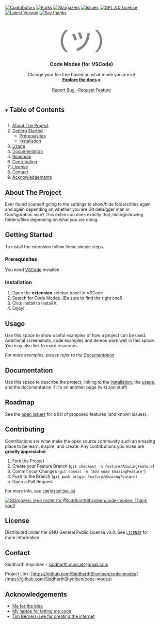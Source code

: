 [![Contributors][contributors-shield]][contributors-url]
[![Forks][forks-shield]][forks-url]
[![Stargazers][stars-shield]][stars-url]
[![Issues][issues-shield]][issues-url]
[![GPL 3.0 License][license-shield]][license-url]
[![Latest Version][tag-shield]][tag-url]
[![Say thanks][thanks-shield]][thanks-url]

<!-- PROJECT LOGO -->
<br />
<p align="center">
  <a href="https://github.com/SiddharthShyniben/code-modes">
    <!-- TODO Insert logo if applicable -->
    <img src="images/logo.svg" alt="(ツ)" height="80">
  </a>

  <h3 align="center">Code Modes (for VSCode)</h3>

  <p align="center">
    Change your file tree based on what mode you are in!
    <br />
    <!-- Directly link to the docs here if it's not in the README -->
    <a href="#documentation"><strong>Explore the docs »</strong></a>
    <br />
    <br />
    <!-- Add demo if available -->
    <!-- <a href="https://github.com/SiddharthShyniben/code-modes">View Demo</a> -->
    <!-- · -->
    <a href="https://github.com/SiddharthShyniben/code-modes/issues/new?assignees=SiddharthShyniben&labels=bug&template=bug_report.md&title=%5BBug%5D%3A+Describe+your+bug">Report Bug</a>
    ·
    <a href="https://github.com/SiddharthShyniben/code-modes/issues/new?assignees=SiddharthShyniben&labels=enhancement&template=feature_request.md&title=%5BFeature%5D%3A+Describe+your+feature">Request Feature</a>
  </p>
</p>

<!-- TABLE OF CONTENTS -->
<details open="open">
  <summary><h2 style="display: inline-block">Table of Contents</h2></summary>
  <ol>
    <li><a href="#about-the-project">About The Project</a></li>
    <li>
      <a href="#getting-started">Getting Started</a>
      <ul>
        <li><a href="#prerequisites">Prerequisites</a></li>
        <li><a href="#installation">Installation</a></li>
      </ul>
    </li>
    <li><a href="#usage">Usage</a></li>
    <li><a href="#documentation">Documentation</a></li>
    <li><a href="#roadmap">Roadmap</a></li>
    <li><a href="#contributing">Contributing</a></li>
    <li><a href="#license">License</a></li>
    <li><a href="#contact">Contact</a></li>
    <li><a href="#acknowledgements">Acknowledgements</a></li>
  </ol>
</details>

<!-- ABOUT THE PROJECT -->

## About The Project

<!-- [![Product Name Screen Shot][product-screenshot]](https://example.com) -->

Ever found yourself going to the settings to show/hide folders/files again and again depending on whether you are Git debugger man or Configuration man? This extension does exactly that, hiding/showing folders/files depending on what you are doing.

<!-- GETTING STARTED -->

## Getting Started

To install the extension follow these simple steps.


### Prerequisites

You need [VSCode](https://code.visualstudio.com/) installed.

### Installation

1. Open the **extension** sidebar panel in VSCode
2. Search for Code Modes. (Be sure to find the right one!)
3. Click install to install it.
4. Enjoy!

<!-- USAGE EXAMPLES -->
## Usage

Use this space to show useful examples of how a project can be used. Additional screenshots, code examples and demos work well in this space. You may also link to more resources.

_For more examples, please refer to the [Documentation](#documentation)_

<!-- TODO fill this -->

<!-- DOCUMENTATION -->

## Documentation

Use this space to describe the project, linking to the [installation](#installation), the [usage](#usage), and the documentation if it's on another page (wiki and stuff)

<!-- TODO fill this -->

<!-- ROADMAP -->

## Roadmap

See the [open issues](https://github.com/SiddharthShyniben/code-modes/issues) for a list of proposed features (and known issues).

<!-- CONTRIBUTING -->

## Contributing

Contributions are what make the open source community such an amazing place to be learn, inspire, and create. Any contributions you make are **greatly appreciated**.

1. Fork the Project
2. Create your Feature Branch (`git checkout -b feature/AmazingFeature`)
3. Commit your Changes (`git commit -m 'Add some AmazingFeature'`)
4. Push to the Branch (`git push origin feature/AmazingFeature`)
5. Open a Pull Request

For more info, see [`CONTRIBUTING.md`](./CONTRIBUTING.md)

[![Stargazers repo roster for @SiddharthShyniben/code-modes; Thank you!!](https://reporoster.com/stars/SiddharthShyniben/code-modes)](https://github.com/SiddharthShyniben/code-modes/stargazers)

<!-- LICENSE -->

## License

Distributed under the GNU General Public License v3.0. See [`LICENSE`](./LICENSE) for more information.

<!-- CONTACT -->

## Contact

Siddharth Shyniben - siddharth.muscat@gmail.com

Project Link: [https://github.com/SiddharthShyniben/code-modes](https://github.com/SiddharthShyniben/code-modes)

<!-- ACKNOWLEDGEMENTS -->

## Acknowledgements

-   [Me for the idea]()
-   [My laptop for letting me code]()
-   [Tim Berners-Lee for creating the internet]()
<!-- TODO fill this -->

<!-- MARKDOWN LINKS & IMAGES -->

[contributors-shield]: https://img.shields.io/github/contributors/SiddharthShyniben/code-modes.svg?style=for-the-badge
[contributors-url]: https://github.com/SiddharthShyniben/code-modes/graphs/contributors
[forks-shield]: https://img.shields.io/github/forks/SiddharthShyniben/code-modes.svg?style=for-the-badge
[forks-url]: https://github.com/SiddharthShyniben/code-modes/network/members
[stars-shield]: https://img.shields.io/github/stars/SiddharthShyniben/code-modes.svg?style=for-the-badge
[stars-url]: https://github.com/SiddharthShyniben/code-modes/stargazers
[issues-shield]: https://img.shields.io/github/issues/SiddharthShyniben/code-modes.svg?style=for-the-badge
[issues-url]: https://github.com/SiddharthShyniben/code-modes/issues
[license-shield]: https://img.shields.io/github/license/SiddharthShyniben/code-modes.svg?style=for-the-badge
[license-url]: https://github.com/SiddharthShyniben/code-modes/blob/main/LICENSE
[tag-shield]: https://img.shields.io/github/v/tag/SiddharthShyniben/code-modes?sort=semver&style=for-the-badge
[tag-url]: https://github.com/SiddharthShyniben/code-modes/
[thanks-shield]: https://img.shields.io/badge/say-thanks-ff69b4.svg?style=for-the-badge
[thanks-url]: https://saythanks.io/to/siddharth.muscat%40gmail.com
